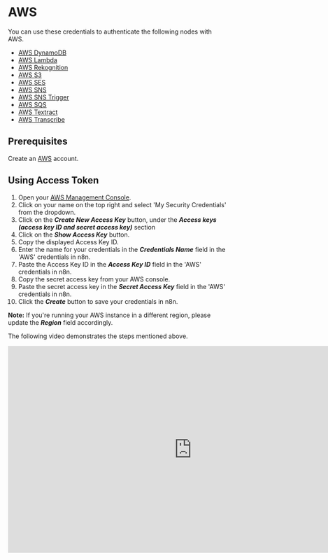 # AWS

You can use these credentials to authenticate the following nodes with AWS.

- [AWS DynamoDB](/integrations/nodes/n8n-nodes-base.awsDynamoDb/)
- [AWS Lambda](/integrations/nodes/n8n-nodes-base.awsLambda/)
- [AWS Rekognition](/integrations/nodes/n8n-nodes-base.awsRekognition/)
- [AWS S3](/integrations/nodes/n8n-nodes-base.awsS3/)
- [AWS SES](/integrations/nodes/n8n-nodes-base.awsSes/)
- [AWS SNS](/integrations/nodes/n8n-nodes-base.awsSns/)
- [AWS SNS Trigger](/integrations/trigger-nodes/n8n-nodes-base.awsSnsTrigger/)
- [AWS SQS](/integrations/nodes/n8n-nodes-base.awsSqs/)
- [AWS Textract](/integrations/nodes/n8n-nodes-base.awsTextract/)
- [AWS Transcribe](/integrations/nodes/n8n-nodes-base.awsTranscribe/)

## Prerequisites

Create an [AWS](https://aws.amazon.com/) account.

## Using Access Token

1. Open your [AWS Management Console](https://console.aws.amazon.com).
2. Click on your name on the top right and select 'My Security Credentials' from the dropdown.
3. Click on the ***Create New Access Key*** button, under the ***Access keys (access key ID and secret access key)*** section
4. Click on the ***Show Access Key*** button.
5. Copy the displayed Access Key ID.
6. Enter the name for your credentials in the ***Credentials Name*** field in the 'AWS' credentials in n8n.
7. Paste the Access Key ID in the ***Access Key ID*** field in the 'AWS' credentials in n8n.
8. Copy the secret access key from your AWS console.
9. Paste the secret access key in the ***Secret Access Key*** field in the 'AWS' credentials in n8n.
10. Click the ***Create*** button to save your credentials in n8n.

**Note:** If you're running your AWS instance in a different region, please update the ***Region*** field accordingly.

The following video demonstrates the steps mentioned above.

<div class="video-container">
<iframe width="840" height="472.5" src="https://www.youtube.com/embed/zJgHOSSwC4A" frameborder="0" allow="accelerometer; autoplay; clipboard-write; encrypted-media; gyroscope; picture-in-picture" allowfullscreen></iframe>
</div>
